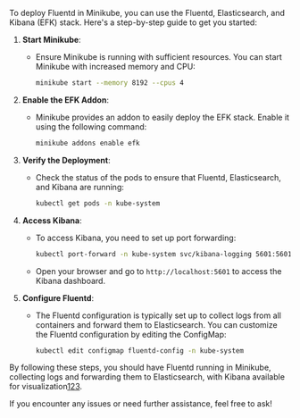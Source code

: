 To deploy Fluentd in Minikube, you can use the Fluentd, Elasticsearch, and Kibana (EFK) stack. Here's a step-by-step guide to get you started:

1. **Start Minikube**:
   - Ensure Minikube is running with sufficient resources. You can start Minikube with increased memory and CPU:

     ```sh
     minikube start --memory 8192 --cpus 4
     ```

2. **Enable the EFK Addon**:
   - Minikube provides an addon to easily deploy the EFK stack. Enable it using the following command:

     ```sh
     minikube addons enable efk
     ```

3. **Verify the Deployment**:
   - Check the status of the pods to ensure that Fluentd, Elasticsearch, and Kibana are running:

     ```sh
     kubectl get pods -n kube-system
     ```

4. **Access Kibana**:
   - To access Kibana, you need to set up port forwarding:

     ```sh
     kubectl port-forward -n kube-system svc/kibana-logging 5601:5601
     ```

   - Open your browser and go to `http://localhost:5601` to access the Kibana dashboard.

5. **Configure Fluentd**:
   - The Fluentd configuration is typically set up to collect logs from all containers and forward them to Elasticsearch. You can customize the Fluentd configuration by editing the ConfigMap:

     ```sh
     kubectl edit configmap fluentd-config -n kube-system
     ```

By following these steps, you should have Fluentd running in Minikube, collecting logs and forwarding them to Elasticsearch, with Kibana available for visualization[1](https://mherman.org/blog/logging-in-kubernetes-with-elasticsearch-Kibana-fluentd/)[2](https://docs.fluentd.org/0.12/articles/kubernetes-fluentd)[3](https://www.mezmo.com/blog/how-fluentd-plays-a-central-role-in-kubernetes-logging).

If you encounter any issues or need further assistance, feel free to ask!